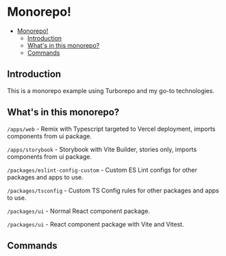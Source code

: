 # Monorepo!

- [Monorepo!](#monorepo)
  - [Introduction](#introduction)
  - [What's in this monorepo?](#whats-in-this-monorepo)
  - [Commands](#commands)

## Introduction

This is a monorepo example using Turborepo and my go-to technologies.

## What's in this monorepo?

`/apps/web` - Remix with Typescript targeted to Vercel deployment, imports components from ui package.

`/apps/storybook` - Storybook with Vite Builder, stories only, imports components from ui package.

`/packages/eslint-config-custom` - Custom ES Lint configs for other packages and apps to use.

`/packages/tsconfig` - Custom TS Config rules for other packages and apps to use.

`/packages/ui` - Normal React component package.

`/packages/ui` - React component package with Vite and Vitest.

## Commands